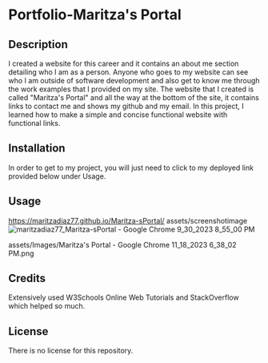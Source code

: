 # Portfolio-Maritza's Portal

## Description
I created a website for this career and it contains an about me section detailing who I am as a person. Anyone who goes to my website can see who I am outside of software development and also get to know me through the work examples that I provided on my site. The website that I created is called "Maritza's Portal" and all the way at the bottom of the site, it contains links to contact me and shows my github and my email. In this project, I learned how to make a simple and concise functional website with functional links.

## Installation

In order to get to my project, you will just need to click to my deployed link provided below under Usage.

## Usage
https://maritzadiaz77.github.io/Maritza-sPortal/ 
assets/screenshotimage
![maritzadiaz77_Maritza-sPortal - Google Chrome 9_30_2023 8_55_00 PM](https://github.com/maritzadiaz77/Maritza-sPortal/assets/144579638/5088dec1-72f5-4492-892b-db77e6b58311)


assets/Images/Maritza's Portal - Google Chrome 11_18_2023 6_38_02 PM.png 

## Credits

Extensively used W3Schools Online Web Tutorials and StackOverflow which helped so much.
## License

There is no license for this repository.

